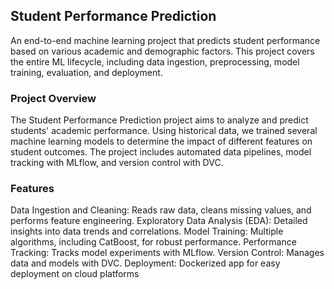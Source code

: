 ## Student Performance Prediction
An end-to-end machine learning project that predicts student performance based on various academic and demographic factors. This project covers the entire ML lifecycle, including data ingestion, preprocessing, model training, evaluation, and deployment.

### Project Overview
The Student Performance Prediction project aims to analyze and predict students' academic performance. Using historical data, we trained several machine learning models to determine the impact of different features on student outcomes. The project includes automated data pipelines, model tracking with MLflow, and version control with DVC.

### Features
Data Ingestion and Cleaning: Reads raw data, cleans missing values, and performs feature engineering.
Exploratory Data Analysis (EDA): Detailed insights into data trends and correlations.
Model Training: Multiple algorithms, including CatBoost, for robust performance.
Performance Tracking: Tracks model experiments with MLflow.
Version Control: Manages data and models with DVC.
Deployment: Dockerized app for easy deployment on cloud platforms

